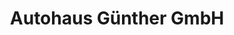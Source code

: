 ---
title: "Autohaus Günther GmbH"
url: /hamburg/autohaus-guenther-gmbh-friedrich-ebert-damm/
shop: Autohaus
---